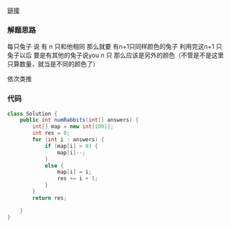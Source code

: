 [链接](https://leetcode-cn.com/problems/rabbits-in-forest/solution/java-tan-xin-de-zuo-fa-by-user5713q-jcn3/)


### 解题思路
每只兔子 说 有 n 只和他相同 那么就要 有n+1只同样颜色的兔子
利用完这n+1 只兔子以后 要是有其他的兔子说you n 只 那么应该是另外的颜色（不管是不是这里只算数量，就当是不同的颜色了）

依次类推

### 代码

```java
class Solution {
    public int numRabbits(int[] answers) {
        int[] map = new int[1001];
        int res = 0;
        for (int i : answers) {
            if (map[i] > 0) {
                map[i]--;
            }
            else {
                map[i] = i;
                res += i + 1;
            }
        }
        return res;

    }
}
```
